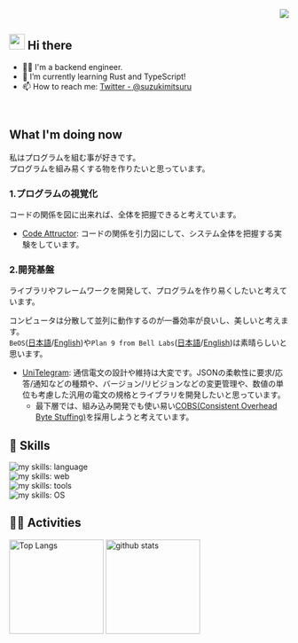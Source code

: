 <!--
This repository is a ✨ _special_ ✨ repository because its `README.md` (this file) appears on your GitHub profile.

Here are some ideas to get you started:

- 🔭 I’m currently working on ...
- 🌱 I’m currently learning ...
- 👯 I’m looking to collaborate on ...
- 🤔 I’m looking for help with ...
- 💬 Ask me about ...
- 📫 How to reach me: ...
- 😄 Pronouns: ...
- ⚡ Fun fact: ...
-->

<!-- 右上の表示回数 -->
<div align="right">
  <img src="https://komarev.com/ghpvc/?username=suzukimitsuru" />
</div>

## <img src="https://media.giphy.com/media/hvRJCLFzcasrR4ia7z/giphy.gif" width="28"> Hi there

- 🧑‍💻 I'm a backend engineer.
- 🌱 I’m currently learning Rust and TypeScript!
- 📫 How to reach me: [Twitter - @suzukimitsuru](https://twitter.com/suzukimitsuru)
<br>

## What I'm doing now

私はプログラムを組む事が好きです。  
プログラムを組み易くする物を作りたいと思っています。  

### 1.プログラムの視覚化

コードの関係を図に出来れば、全体を把握できると考えています。

- [Code Attructor](https://github.com/suzukimitsuru/vscode-code-attractor): コードの関係を引力図にして、システム全体を把握する実験をしています。

### 2.開発基盤

ライブラリやフレームワークを開発して、プログラムを作り易くしたいと考えています。  

コンピュータは分散して並列に動作するのが一番効率が良いし、美しいと考えます。  
`BeOS`([日本語](https://ja.wikipedia.org/wiki/BeOS)/[English](https://en.wikipedia.org/wiki/BeOS))や`Plan 9 from Bell Labs`([日本語](https://ja.wikipedia.org/wiki/Plan_9_from_Bell_Labs)/[English](https://en.wikipedia.org/wiki/Plan_9_from_Bell_Labs))は素晴らしいと思います。  

- [UniTelegram](https://github.com/suzukimitsuru/UniTelegram): 通信電文の設計や維持は大変です。JSONの柔軟性に要求/応答/通知などの種類や、バージョン/リビジョンなどの変更管理や、数値の単位も考慮した汎用の電文の規格とライブラリを開発したいと思っています。
  - 最下層では、組み込み開発でも使い易い[COBS(Consistent Overhead Byte Stuffing)](https://en.wikipedia.org/wiki/Consistent_Overhead_Byte_Stuffing)を採用しようと考えています。

## 🌱 Skills
<!-- ライトモート：theme=light, ダークモート：theme=dark -->
<!-- アイコンの選択肢一覧：https://arc.net/l/quote/zizyykfh -->

<img alt="my skills: language" src="https://skillicons.dev/icons?theme=dark&perline=7&i=rust,ts,electron,cpp,c,c#,dotnet,python,java" /><br>
<img alt="my skills: web" src="https://skillicons.dev/icons?theme=dark&perline=7&i=react,threejs,bootstrap,express,django,nginx" /><br>
<img alt="my skills: tools" src="https://skillicons.dev/icons?theme=dark&perline=7&i=mysql,postgres,github,vscode,androidstudio" /><br>
<img alt="my skills: OS" src="https://skillicons.dev/icons?theme=dark&perline=7&i=windows,ubuntu,,bash,cmake,docker,aws" /><br>

## 🏃‍♀️ Activities
<!-- ライトモート：theme=light, ダークモート：theme=vue-dark  -->

<div align="left"> 
  <!-- GitHubでの状態  -->
  <img alt="Top Langs" height="170px" src="https://github-readme-stats.vercel.app/api?username=suzukimitsuru&theme=vue-dark&layout=compact" />
  <!-- GitHubでの使用言語  -->
  <img alt="github stats" height="170px" src="https://github-readme-stats.vercel.app/api/top-langs/?username=suzukimitsuru&theme=vue-dark&layout=compact" />
</div>
